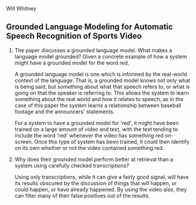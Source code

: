 Will Whitney

## Grounded Language Modeling for Automatic Speech Recognition of Sports Video


1. The paper discusses a grounded language model. What makes a language model grounded? Given a concrete example of how a system might have a grounded model for the word red.

	A grounded language model is one which is informed by the real-world context of the language. That is, a grounded model knows not only what is being said, but something about what that speech refers to, or what is going on that the speaker is referring to. This allows the system to learn something about the real world and how it relates to speech, as in the case of this paper the system learns a relationship between baseball footage and the announcers' statements.
	
	For a system to have a grounded model for 'red', it might have been trained on a large amount of video and text, with the text tending to include the word 'red' whenever the video has something red on-screen. Once this type of system has been trained, it could then identify on its own whether or not the video contained something red.


2. Why does their grounded model perform better at retrieval than a system using carefully checked transcriptions?

	Using only transcriptions, while it can give a fairly good signal, will have its results obscured by the discussion of things that will happen, or could happen, or have already happened. By using the video also, they can filter many of their false positives out of the results.